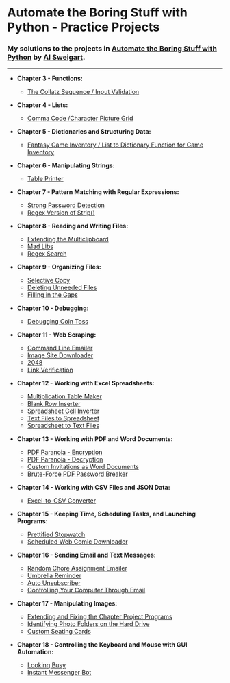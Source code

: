 # Automate the Boring Stuff with Python - Practice Projects
### My solutions to the projects in [Automate the Boring Stuff with Python](https://automatetheboringstuff.com/) by [Al Sweigart](http://alsweigart.com/).  
  
---  


  *  **Chapter 3 - Functions:**  

      * [The Collatz Sequence / Input Validation](https://gitlab.com/IFinners/AtBS-Projects/blob/2cbf53472bc4c17c4cc69c0c563de925e862df91/Chapter%2003/Collatz.py)  

  * **Chapter 4 - Lists:**  

    * [Comma Code /Character Picture Grid](https://gitlab.com/IFinners/AtBS-Projects/blob/2cbf53472bc4c17c4cc69c0c563de925e862df91/Chapter%2004/comma_and_grid.py)  

  * **Chapter 5 - Dictionaries and Structuring Data:**  

    * [Fantasy Game Inventory / List to Dictionary Function for Game Inventory](https://gitlab.com/IFinners/AtBS-Projects/blob/2cbf53472bc4c17c4cc69c0c563de925e862df91/Chapter%2005/Game_Inventory.py)  

  * **Chapter 6 - Manipulating Strings:**  

    * [Table Printer](https://gitlab.com/IFinners/AtBS-Projects/blob/2cbf53472bc4c17c4cc69c0c563de925e862df91/Chapter%2006/table_printer.py)

  * **Chapter 7 - Pattern Matching with Regular Expressions:**  

    * [Strong Password Detection](https://gitlab.com/IFinners/AtBS-Projects/blob/2cbf53472bc4c17c4cc69c0c563de925e862df91/Chapter%2007/strong_password_detection.py)
    * [Regex Version of Strip()](https://gitlab.com/IFinners/AtBS-Projects/blob/2cbf53472bc4c17c4cc69c0c563de925e862df91/Chapter%2007/regex_strip.py)  

  * **Chapter 8 - Reading and Writing Files:**  

    * [Extending the Multiclipboard](https://gitlab.com/IFinners/AtBS-Projects/blob/2cbf53472bc4c17c4cc69c0c563de925e862df91/Chapter%2008/mcb_ext.pyw)
    * [Mad Libs](https://gitlab.com/IFinners/AtBS-Projects/blob/2cbf53472bc4c17c4cc69c0c563de925e862df91/Chapter%2008/mad_libs.py)
    * [Regex Search](https://gitlab.com/IFinners/AtBS-Projects/blob/2cbf53472bc4c17c4cc69c0c563de925e862df91/Chapter%2008/regex_search.py)  

  * **Chapter 9 - Organizing Files:**  

    * [Selective Copy](https://gitlab.com/IFinners/AtBS-Projects/blob/2cbf53472bc4c17c4cc69c0c563de925e862df91/Chapter%2009/selective_copy.py)  
    * [Deleting Unneeded Files](https://gitlab.com/IFinners/AtBS-Projects/blob/2cbf53472bc4c17c4cc69c0c563de925e862df91/Chapter%2009/deleting_unneeded.py)  
    * [Filling in the Gaps](https://gitlab.com/IFinners/AtBS-Projects/blob/2cbf53472bc4c17c4cc69c0c563de925e862df91/Chapter%2009/filling_gaps.py)  

  * **Chapter 10 - Debugging:**  

    * [Debugging Coin Toss](https://gitlab.com/IFinners/AtBS-Projects/blob/2cbf53472bc4c17c4cc69c0c563de925e862df91/Chapter%2010/debug_toss.py)

  * **Chapter 11 - Web Scraping:**  

    * [Command Line Emailer](https://gitlab.com/IFinners/AtBS-Projects/blob/2cbf53472bc4c17c4cc69c0c563de925e862df91/Chapter%2011/clemailer.py)
    * [Image Site Downloader](https://gitlab.com/IFinners/AtBS-Projects/blob/2cbf53472bc4c17c4cc69c0c563de925e862df91/Chapter%2011/img_down.py)
    * [2048](https://gitlab.com/IFinners/AtBS-Projects/blob/2cbf53472bc4c17c4cc69c0c563de925e862df91/Chapter%2011/2048.py)
    * [Link Verification](https://gitlab.com/IFinners/AtBS-Projects/blob/2cbf53472bc4c17c4cc69c0c563de925e862df91/Chapter%2011/link_verifier.py)

  * **Chapter 12 - Working with Excel Spreadsheets:**  

    * [Multiplication Table Maker](https://gitlab.com/IFinners/AtBS-Projects/blob/2cbf53472bc4c17c4cc69c0c563de925e862df91/Chapter%2012/multiplication_table.py)
    * [Blank Row Inserter](https://gitlab.com/IFinners/AtBS-Projects/blob/2cbf53472bc4c17c4cc69c0c563de925e862df91/Chapter%2012/blank_row_inserter.py)
    * [Spreadsheet Cell Inverter](https://gitlab.com/IFinners/AtBS-Projects/blob/2cbf53472bc4c17c4cc69c0c563de925e862df91/Chapter%2012/cell_inverter.py)
    * [Text Files to Spreadsheet](https://gitlab.com/IFinners/AtBS-Projects/blob/2cbf53472bc4c17c4cc69c0c563de925e862df91/Chapter%2012/text2sheet.py)
    * [Spreadsheet to Text Files](https://gitlab.com/IFinners/AtBS-Projects/blob/2cbf53472bc4c17c4cc69c0c563de925e862df91/Chapter%2012/sheet2text.py)
  
  * **Chapter 13 - Working with PDF and Word Documents:**  

    * [PDF Paranoia - Encryption](https://gitlab.com/IFinners/AtBS-Projects/blob/0ca52e3d7ade2231a77e19fb1ceeeda41338976d/Chapter%2013/pdf_encrypt.py)
    * [PDF Paranoia - Decryption](https://gitlab.com/IFinners/AtBS-Projects/blob/0ca52e3d7ade2231a77e19fb1ceeeda41338976d/Chapter%2013/pdf_decrypt.py)
    * [Custom Invitations as Word Documents](https://gitlab.com/IFinners/AtBS-Projects/blob/0ca52e3d7ade2231a77e19fb1ceeeda41338976d/Chapter%2013/invite_maker.py)
    * [Brute-Force PDF Password Breaker](https://gitlab.com/IFinners/AtBS-Projects/blob/0ca52e3d7ade2231a77e19fb1ceeeda41338976d/Chapter%2013/pdf_pass_break.py)

  * **Chapter 14 - Working with CSV Files and JSON Data:**  

    * [Excel-to-CSV Converter](https://gitlab.com/IFinners/AtBS-Projects/blob/0ca52e3d7ade2231a77e19fb1ceeeda41338976d/Chapter%2014/excel2csv.py)

  * **Chapter 15 - Keeping Time, Scheduling Tasks, and Launching Programs:**  

    * [Prettified Stopwatch](https://gitlab.com/IFinners/AtBS-Projects/blob/0ca52e3d7ade2231a77e19fb1ceeeda41338976d/Chapter%2015/pretty_stopwatch.py)
    * [Scheduled Web Comic Downloader](https://gitlab.com/IFinners/AtBS-Projects/blob/0ca52e3d7ade2231a77e19fb1ceeeda41338976d/Chapter%2015/comic_downloader.py)

  * **Chapter 16 - Sending Email and Text Messages:**  

    * [Random Chore Assignment Emailer](https://gitlab.com/IFinners/AtBS-Projects/blob/0ca52e3d7ade2231a77e19fb1ceeeda41338976d/Chapter%2016/random_chores.py)
    * [Umbrella Reminder](https://gitlab.com/IFinners/AtBS-Projects/blob/0ca52e3d7ade2231a77e19fb1ceeeda41338976d/Chapter%2016/umbrella-reminder.py)
    * [Auto Unsubscriber](https://gitlab.com/IFinners/AtBS-Projects/blob/0ca52e3d7ade2231a77e19fb1ceeeda41338976d/Chapter%2016/auto_unsubscriber.py)
    * [Controlling Your Computer Through Email](https://gitlab.com/IFinners/AtBS-Projects/blob/0ca52e3d7ade2231a77e19fb1ceeeda41338976d/Chapter%2016/torrent_launcher.py)

  * **Chapter 17 - Manipulating Images:**  

    * [Extending and Fixing the Chapter Project Programs](https://gitlab.com/IFinners/AtBS-Projects/blob/0ca52e3d7ade2231a77e19fb1ceeeda41338976d/Chapter%2017/resize-extended.py)
    * [Identifying Photo Folders on the Hard Drive](https://gitlab.com/IFinners/AtBS-Projects/blob/0ca52e3d7ade2231a77e19fb1ceeeda41338976d/Chapter%2017/photo_folder_finder.py)
    * [Custom Seating Cards](https://gitlab.com/IFinners/AtBS-Projects/blob/0ca52e3d7ade2231a77e19fb1ceeeda41338976d/Chapter%2017/custom-cards.py)

  * **Chapter 18 - Controlling the Keyboard and Mouse with GUI Automation:**  

    * [Looking Busy](https://gitlab.com/IFinners/AtBS-Projects/blob/0ca52e3d7ade2231a77e19fb1ceeeda41338976d/Chapter%2018/looking_busy.py)
    * [Instant Messenger Bot](https://gitlab.com/IFinners/AtBS-Projects/blob/57e0e1bd5f1a181956af20fb0174ae820313ed05/Chapter%2018/im_bot.py)
